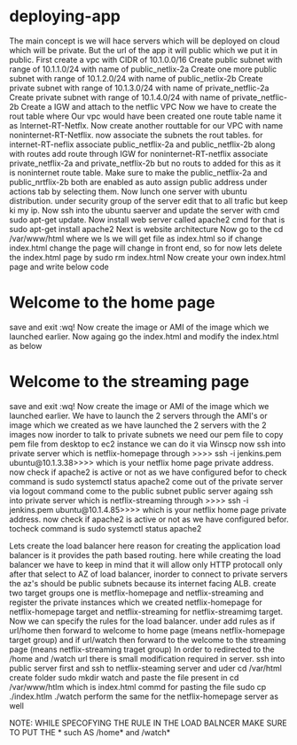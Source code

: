 # deploying-app
The main concept is we will hace servers which will be deployed on cloud which will be private.
But the url of the app it will public which we put it in public.
First create a vpc with CIDR of 10.1.0.0/16
Create public subnet with range of 10.1.1.0/24 with name of public_netlix-2a
Create one more public subnet with range of 10.1.2.0/24 with name of public_netlix-2b
Create private subnet with range of 10.1.3.0/24 with name of private_netflic-2a
Create private subnet with range of 10.1.4.0/24 with name of private_netflic-2b
Create a IGW and attach to the netflic VPC
Now we have to create the rout table where Our vpc would have been created one route table name it as Internet-RT-Netflx.
Now create another routtable for our VPC with name noninternet-RT-Netflix.
now associate the subnets the rout tables.
for internet-RT-neflix associate public_netflix-2a and public_netflix-2b along with routes add route through IGW
for noninternet-RT-netflix associate private_netflix-2a and private_netflix-2b but no routs to added for this as it is noninternet route table.
Make sure to make the public_netflix-2a and public_nrtflix-2b both are enabled as auto assign public address under actions tab by selecting them.
Now lunch one server with ubuntu distribution.
under security group of the server edit that to all trafic but keep ki my ip.
Now ssh into the ubuntu saerver and update the server with cmd sudo apt-get update.
Now install web server called apache2 cmd for that is sudo apt-get install apache2
Next is website architecture
Now go to the cd /var/www/html where we ls we will get file as index.html
so if change index.html change the page will change in front end, so for now lets delete the index.html page by sudo rm index.html
Now create your own index.html page and write below code
<html>
  <body>
    <h1> Welcome to the home page</h1>
  </body>
  </html>
  save and exit :wq!
  Now create the image or AMI of the image which we launched earlier.
  Now againg go the index.html and modify the index.html as below
  <html>
  <body>
    <h1> Welcome to the streaming page</h1>
  </body>
  </html>
  save and exit :wq!
  Now create the image or AMI of the image which we launched earlier.
  We have to launch the 2 servers through the AMI's or image which we created 
  as we have launched the 2 servers with the 2 images now inorder to talk to private subnets we need our pem file
  to copy pem file from desktop to ec2 instance we can do it via Winscp 
  now ssh into private server which is netflix-homepage through >>>> ssh -i jenkins.pem ubuntu@10.1.3.38>>>> which is your netflix home page private address.
  now check if apache2 is active or not as we have configured befor to check command is sudo systemctl status apache2
  come out of the private server via logout command
  come to the public subnet public server
  againg ssh into private server which is netflix-streaming through >>>> ssh -i jenkins.pem ubuntu@10.1.4.85>>>> which is your netflix home page private address.
  now check if apache2 is active or not as we have configured befor. tocheck command is sudo systemctl status apache2
  
  Lets create the load balancer here
  reason for creating the application load balancer is it provides the path based routing.
  here while creating the load balancer we have to keep in mind that it will allow only HTTP protocall only
  after that select to AZ of load balancer, inorder to connect to private servers the az's should be public subnets because its internet facing ALB.
  create two target groups one is metflix-homepage and netflix-streaming and register the private instances which we created netflix-homepage for netflix-homepage     target and netflix-streaming for netflix-streamimg target.
  Now we can specify the rules for the load balancer.
  under add rules as if url/home then forward to welcome to home page (means netflix-homepage target group)
  and if url/watch then forward to the welcome to the streaming page (means netflix-streaming traget group)
  In order to redirected to the /home and /watch url there is small modification required in server.
  ssh into public server first and ssh to netflix-steaming server and uder
  cd /var/html create folder
  sudo mkdir watch
  and paste the file present in cd /var/www/htlm which is index.html
  commd for pasting the file sudo cp ./index.htlm ./watch
  perform the same for the netflix-homepage server as well
  
  NOTE: WHILE SPECOFYING THE RULE IN THE LOAD BALNCER MAKE SURE TO PUT THE * such AS
  /home* and /watch*
  
  
 
